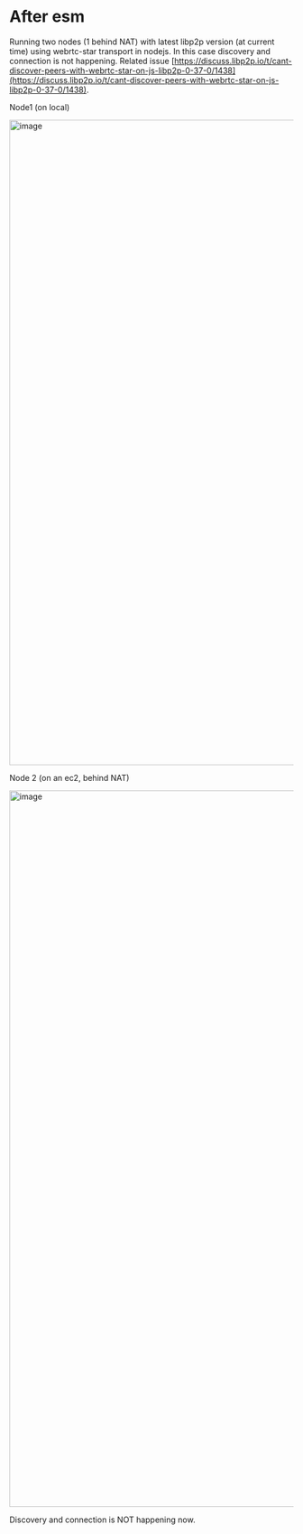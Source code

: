 # After esm

Running two nodes (1 behind NAT) with latest libp2p version (at current time) using webrtc-star transport in nodejs. In this case discovery and connection is not happening. Related issue [https://discuss.libp2p.io/t/cant-discover-peers-with-webrtc-star-on-js-libp2p-0-37-0/1438](https://discuss.libp2p.io/t/cant-discover-peers-with-webrtc-star-on-js-libp2p-0-37-0/1438).

Node1 (on local)

<img width="1142" alt="image" src="https://user-images.githubusercontent.com/33264364/196118833-f7515808-69dd-40d6-b2f6-c13374e5bb08.png">

Node 2 (on an ec2, behind NAT)

<img width="1268" alt="image" src="https://user-images.githubusercontent.com/33264364/196118867-c1754426-3af5-4ba3-bd40-7e0220cfff70.png">

Discovery and connection is NOT happening now.